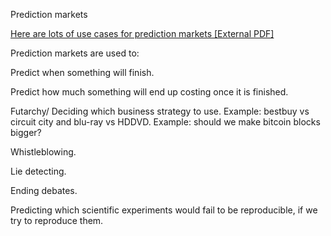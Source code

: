 Prediction markets

[Here are lots of use cases for prediction markets \[External PDF\]](http://bitcoinhivemind.com/papers/3_PM_Applications.pdf)

Prediction markets are used to:

Predict when something will finish. 

Predict how much something will end up costing once it is finished.

Futarchy/ Deciding which business strategy to use. Example: bestbuy vs circuit city and blu-ray vs HDDVD. Example: should we make bitcoin blocks bigger?

Whistleblowing.

Lie detecting.

Ending debates.

Predicting which scientific experiments would fail to be reproducible, if we try to reproduce them.
